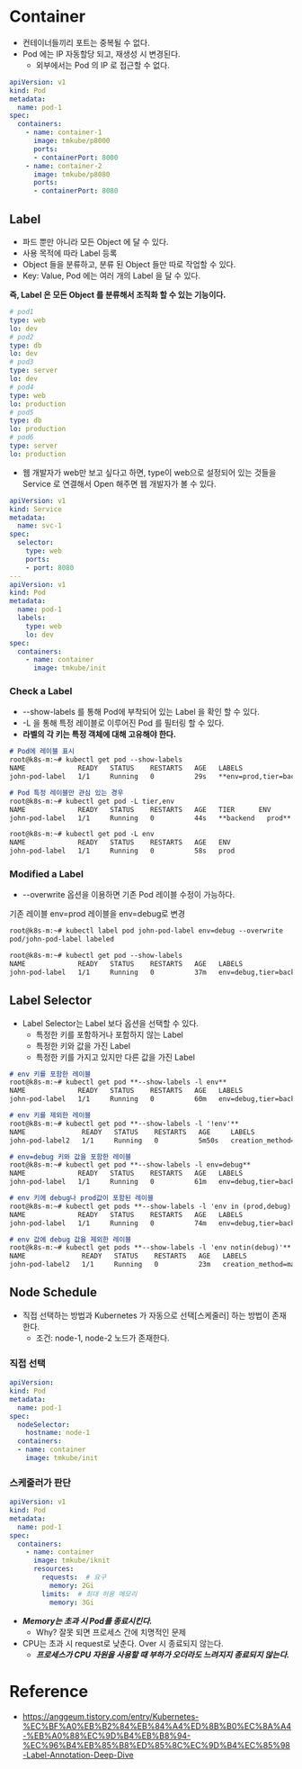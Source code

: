 # Container

* 컨테이너들끼리 포트는 중복될 수 없다.
* Pod 에는 IP 자동할당 되고, 재생성 시 변경된다.
  * 외부에서는 Pod 의 IP 로 접근할 수 없다.

```yaml
apiVersion: v1
kind: Pod
metadata:
  name: pod-1
spec:
  containers:
    - name: container-1
      image: tmkube/p8000
      ports:
      - containerPort: 8000
    - name: container-2
      image: tmkube/p8080
      ports:
      - containerPort: 8080
```

## Label
* 파드 뿐만 아니라 모든 Object 에 달 수 있다.
* 사용 목적에 따라 Label 등록
* Object 들을 분류하고, 분류 된 Object 들만 따로 작업할 수 있다.
* Key: Value, Pod 에는 여러 개의 Label 을 달 수 있다.

**즉, Label 은 모든 Object 를 분류해서 조직화 할 수 있는 기능이다.**

```yaml
# pod1
type: web
lo: dev
# pod2
type: db
lo: dev
# pod3
type: server
lo: dev
# pod4
type: web
lo: production
# pod5
type: db
lo: production
# pod6
type: server
lo: production
```

* 웹 개발자가 web만 보고 싶다고 하면, type이 web으로 설정되어 있는 것들을 Service 로 연결해서 Open 해주면 웹 개발자가 볼 수 있다.

```yaml
apiVersion: v1
kind: Service
metadata: 
  name: svc-1
spec:
  selector:
    type: web
    ports:
    - port: 8080
---
apiVersion: v1
kind: Pod
metadata:
  name: pod-1
  labels:
    type: web
    lo: dev
spec:
  containers:
    - name: container
      image: tmkube/init
```

### Check a Label
* --show-labels 를 통해 Pod에 부착되어 있는 Label 을 확인 할 수 있다.
* -L 을 통해 특정 레이블로 이루어진 Pod 를 필터링 할 수 있다.
* **라벨의 각 키는 특정 객체에 대해 고유해야 한다.**

```markdown
# Pod에 레이블 표시
root@k8s-m:~# kubectl get pod --show-labels
NAME             READY   STATUS    RESTARTS   AGE   LABELS
john-pod-label   1/1     Running   0          29s   **env=prod,tier=backend**

# Pod 특정 레이블만 관심 있는 경우
root@k8s-m:~# kubectl get pod -L tier,env
NAME             READY   STATUS    RESTARTS   AGE   TIER      ENV
john-pod-label   1/1     Running   0          44s   **backend   prod**

root@k8s-m:~# kubectl get pod -L env
NAME             READY   STATUS    RESTARTS   AGE   ENV
john-pod-label   1/1     Running   0          58s   prod
```

### Modified a Label
* --overwrite 옵션을 이용하면 기존 Pod 레이블 수정이 가능하다.

기존 레이블 env=prod 레이블을 env=debug로 변경

```markdown
root@k8s-m:~# kubectl label pod john-pod-label env=debug --overwrite
pod/john-pod-label labeled

root@k8s-m:~# kubectl get pod --show-labels
NAME             READY   STATUS    RESTARTS   AGE   LABELS
john-pod-label   1/1     Running   0          37m   env=debug,tier=backend
```

## Label Selector
* Label Selector는 Label 보다 옵션을 선택할 수 있다.
  * 특정한 키를 포함하거나 포함하지 않는 Label
  * 특정한 키와 값을 가진 Label
  * 특정한 키를 가지고 있지만 다른 값을 가진 Label

```markdown
# env 키를 포함한 레이블
root@k8s-m:~# kubectl get pod **--show-labels -l env**
NAME             READY   STATUS    RESTARTS   AGE   LABELS
john-pod-label   1/1     Running   0          60m   env=debug,tier=backend

# env 키를 제외한 레이블
root@k8s-m:~# kubectl get pod **--show-labels -l '!env'**
NAME              READY   STATUS    RESTARTS   AGE     LABELS
john-pod-label2   1/1     Running   0          5m50s   creation_method=manual,tier=backend

# env=debug 키와 값을 포함한 레이블
root@k8s-m:~# kubectl get pod **--show-labels -l env=debug**
NAME             READY   STATUS    RESTARTS   AGE   LABELS
john-pod-label   1/1     Running   0          61m   env=debug,tier=backend

# env 키에 debug나 prod값이 포함된 레이블
root@k8s-m:~# kubectl get pods **--show-labels -l 'env in (prod,debug)'**
NAME             READY   STATUS    RESTARTS   AGE   LABELS
john-pod-label   1/1     Running   0          74m   env=debug,tier=backend

# env 값에 debug 값을 제외한 레이블
root@k8s-m:~# kubectl get pods **--show-labels -l 'env notin(debug)'**
NAME              READY   STATUS    RESTARTS   AGE   LABELS
john-pod-label2   1/1     Running   0          23m   creation_method=manual,tier=backend
```


## Node Schedule
* 직접 선택하는 방법과 Kubernetes 가 자동으로 선택[스케줄러] 하는 방법이 존재한다.
  * 조건: node-1, node-2 노드가 존재한다.

### 직접 선택

```yaml
apiVersion:
kind: Pod
metadata:
  name: pod-1
spec:
  nodeSelector:
    hostname: node-1
  containers:
  - name: container
    image: tmkube/init
```

### 스케줄러가 판단

```yaml
apiVersion: v1
kind: Pod
metadata:
  name: pod-1
spec:
  containers:
    - name: container
      image: tmkube/iknit
      resources:
        requests:  # 요구
          memory: 2Gi
        limits:  # 최대 허용 메모리
          memory: 3Gi
```

* ***Memory는 초과 시 Pod를 종료시킨다.***
  * Why? 잘못 되면 프로세스 간에 치명적인 문제
* CPU는 초과 시 request로 낮춘다. Over 시 종료되지 않는다.
  * ***프로세스가 CPU 자원을 사용할 때 부하가 오더라도 느려지지 종료되지 않는다.***

# Reference
* https://anggeum.tistory.com/entry/Kubernetes-%EC%BF%A0%EB%B2%84%EB%84%A4%ED%8B%B0%EC%8A%A4-%EB%A0%88%EC%9D%B4%EB%B8%94-%EC%96%B4%EB%85%B8%ED%85%8C%EC%9D%B4%EC%85%98-Label-Annotation-Deep-Dive
